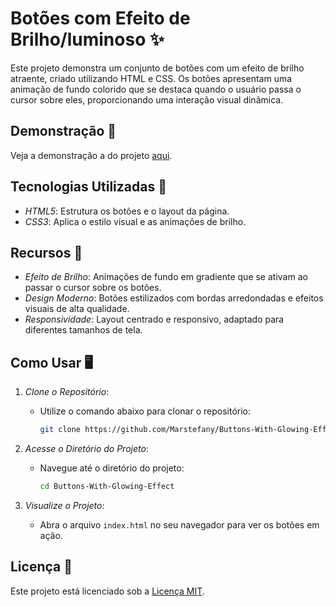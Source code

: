 # Botões com Efeito de Brilho/luminoso ✨

Este projeto demonstra um conjunto de botões com um efeito de brilho atraente, criado utilizando HTML e CSS. Os botões apresentam uma animação de fundo colorido que se destaca quando o usuário passa o cursor sobre eles, proporcionando uma interação visual dinâmica.

## Demonstração 🎥
Veja a demonstração a do projeto [aqui](https://marstefany.github.io/Buttons-With-Glowing-Effect/).

## Tecnologias Utilizadas 🚀
- *HTML5*: Estrutura os botões e o layout da página.
- *CSS3*: Aplica o estilo visual e as animações de brilho.

## Recursos 🎨
- *Efeito de Brilho*: Animações de fundo em gradiente que se ativam ao passar o cursor sobre os botões.
- *Design Moderno*: Botões estilizados com bordas arredondadas e efeitos visuais de alta qualidade.
- *Responsividade*: Layout centrado e responsivo, adaptado para diferentes tamanhos de tela.

## Como Usar 🖥️
1. *Clone o Repositório*:
   - Utilize o comando abaixo para clonar o repositório:
     ```bash
     git clone https://github.com/Marstefany/Buttons-With-Glowing-Effect.git
     ```

2. *Acesse o Diretório do Projeto*:
   - Navegue até o diretório do projeto:
     ```bash
     cd Buttons-With-Glowing-Effect
     ```

3. *Visualize o Projeto*:
   - Abra o arquivo `index.html` no seu navegador para ver os botões em ação.

## Licença 📑
Este projeto está licenciado sob a [Licença MIT](LICENSE).
